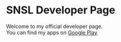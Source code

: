 # SNSL Developer Page

Welcome to my official developer page.  
You can find my apps on [Google Play](https://play.google.com/store/apps/details?id=com.kh.reaksmeyarun.developer.safefolderx&hl=en-US&ah=vWNkqRFFQ1QGkTEqataPHnK67Xg).
